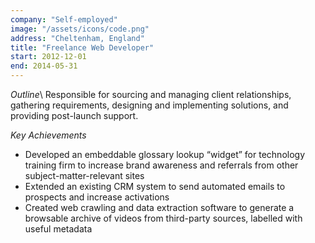 ```yaml
---
company: "Self-employed"
image: "/assets/icons/code.png"
address: "Cheltenham, England"
title: "Freelance Web Developer"
start: 2012-12-01
end: 2014-05-31
---
```

_Outline_\\
Responsible for sourcing and managing client relationships, gathering requirements, designing and implementing solutions, and providing post-launch support.

_Key Achievements_
* Developed an embeddable glossary lookup “widget” for technology training firm to increase brand awareness and referrals from other subject-matter-relevant sites
* Extended an existing CRM system to send automated emails to prospects and increase activations
* Created web crawling and data extraction software to generate a browsable archive of videos from third-party sources, labelled with useful metadata
